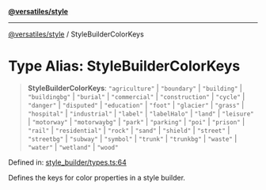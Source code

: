 [**@versatiles/style**](../README.md)

***

[@versatiles/style](../globals.md) / StyleBuilderColorKeys

# Type Alias: StyleBuilderColorKeys

> **StyleBuilderColorKeys**: `"agriculture"` \| `"boundary"` \| `"building"` \| `"buildingbg"` \| `"burial"` \| `"commercial"` \| `"construction"` \| `"cycle"` \| `"danger"` \| `"disputed"` \| `"education"` \| `"foot"` \| `"glacier"` \| `"grass"` \| `"hospital"` \| `"industrial"` \| `"label"` \| `"labelHalo"` \| `"land"` \| `"leisure"` \| `"motorway"` \| `"motorwaybg"` \| `"park"` \| `"parking"` \| `"poi"` \| `"prison"` \| `"rail"` \| `"residential"` \| `"rock"` \| `"sand"` \| `"shield"` \| `"street"` \| `"streetbg"` \| `"subway"` \| `"symbol"` \| `"trunk"` \| `"trunkbg"` \| `"waste"` \| `"water"` \| `"wetland"` \| `"wood"`

Defined in: [style\_builder/types.ts:64](https://github.com/versatiles-org/versatiles-style/blob/main/src/style_builder/types.ts#L64)

Defines the keys for color properties in a style builder.

